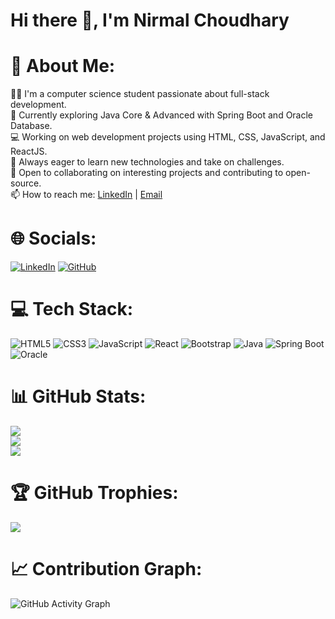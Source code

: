 # Hi there 👋, I'm Nirmal Choudhary 
# 💫 About Me:
👨‍💻 I'm a computer science student passionate about full-stack development.<br>🌱 Currently exploring Java Core & Advanced with Spring Boot and Oracle Database.<br>💻 Working on web development projects using HTML, CSS, JavaScript, and ReactJS.<br>🚀 Always eager to learn new technologies and take on challenges.<br>🤝 Open to collaborating on interesting projects and contributing to open-source.<br>📫 How to reach me: [LinkedIn](https://www.linkedin.com/in/nirmal-choudhary1/) | [Email](mailto:nirmal.choudhary.dev@gmail.com)

# 🌐 Socials:
[![LinkedIn](https://img.shields.io/badge/LinkedIn-blue?style=flat&logo=linkedin)](https://www.linkedin.com/in/your-linkedin) [![GitHub](https://img.shields.io/badge/GitHub-grey?style=flat&logo=github)](https://github.com/your-username)

# 💻 Tech Stack:
![HTML5](https://img.shields.io/badge/html5-%23E34F26.svg?style=flat&logo=html5&logoColor=white) ![CSS3](https://img.shields.io/badge/css3-%231572B6.svg?style=flat&logo=css3&logoColor=white) ![JavaScript](https://img.shields.io/badge/javascript-%23323330.svg?style=flat&logo=javascript&logoColor=%23F7DF1E) ![React](https://img.shields.io/badge/react-%2320232a.svg?style=flat&logo=react&logoColor=%2361DAFB) ![Bootstrap](https://img.shields.io/badge/bootstrap-%23563D7C.svg?style=flat&logo=bootstrap&logoColor=white) ![Java](https://img.shields.io/badge/java-%23ED8B00.svg?style=flat&logo=java&logoColor=white) ![Spring Boot](https://img.shields.io/badge/springboot-%236DB33F.svg?style=flat&logo=spring&logoColor=white) ![Oracle](https://img.shields.io/badge/oracle-%23F00000.svg?style=flat&logo=oracle&logoColor=white)

# 📊 GitHub Stats:
![](https://github-readme-stats.vercel.app/api?username=your-username&theme=dark&hide_border=false&include_all_commits=false&count_private=false)<br/>
![](https://github-readme-streak-stats.herokuapp.com/?user=your-username&theme=dark&hide_border=false)<br/>
![](https://github-readme-stats.vercel.app/api/top-langs/?username=your-username&theme=dark&hide_border=false&include_all_commits=false&count_private=false&layout=compact)

# 🏆 GitHub Trophies:
![](https://github-profile-trophy.vercel.app/?username=your-username&theme=radical&no-frame=false&no-bg=true&margin-w=4)

# 📈 Contribution Graph:
![GitHub Activity Graph](https://activity-graph.herokuapp.com/graph?username=your-username&theme=react-dark)
